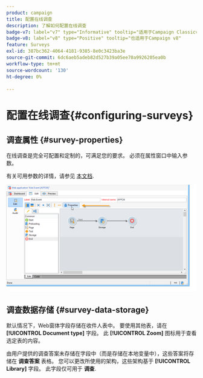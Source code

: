 ```yaml
---
product: campaign
title: 配置在线调查
description: 了解如何配置在线调查
badge-v7: label="v7" type="Informative" tooltip="适用于Campaign Classicv7"
badge-v8: label="v8" type="Positive" tooltip="也适用于Campaign v8"
feature: Surveys
exl-id: 387bc362-4064-4181-9385-8e0c3423ba3e
source-git-commit: 6dc6aeb5adeb82d527b39a05ee70a9926205ea0b
workflow-type: tm+mt
source-wordcount: '130'
ht-degree: 0%

---
```


# 配置在线调查{#configuring-surveys}



## 调查属性 {#survey-properties}

在线调查是完全可配置和定制的，可满足您的要求。 必须在属性窗口中输入参数。

有关可用参数的详情，请参见 [本文档](../../web/using/defining-web-forms-properties.md).

![](assets/s_ncs_admin_survey_properties_general.png)

## 调查数据存储 {#survey-data-storage}

默认情况下，Web窗体字段存储在收件人表中。 要使用其他表，请在 **[!UICONTROL Document type]** 字段。 此 **[!UICONTROL Zoom]** 图标用于查看选定表的内容。

由用户提供的调查答案未存储在字段中（而是存储在本地变量中），这些答案将存储在 **调查答案** 表格。 您可以更改所使用的架构，这些架构基于 **[!UICONTROL Library]** 字段。 此字段仅可用于 **调查**.
